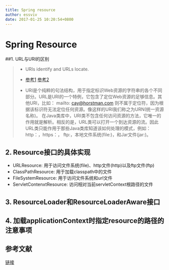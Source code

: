 ```yaml
---
title: Spring resource
author: essviv
date: 2017-01-25 10:20:54+0800
---
```


# Spring Resource

##1. URL与URI的区别
> *  URIs identify and URLs locate.
> * [参考1][1] [参考2][2]
> 
> * URI是个纯粹的句法结构，用于指定标识Web资源的字符串的各个不同部分。URL是URI的一个特例，它包含了定位Web资源的足够信息。其他URI，比如： mailto: cay@horstman.com 则不属于定位符，因为根据该标识符无法定位任何资源。像这样的URI我们称之为URN(统一资源名称)。 在Java类库中，URI类不包含任何访问资源的方法，它唯一的作用就是解析。相反的是，URL类可以打开一个到达资源的流。因此URL类只能作用于那些Java类库知道该如何处理的模式，例如：http：，https：，
ftp:，本地文件系统(file:)，和Jar文件(jar:)。

## 2. Resource接口的具体实现
* URLResource: 用于访问文件系统(file)、http文件(http)以及ftp文件(ftp)
* ClassPathResource: 用于加载classpath中的文件
* FileSystemResource: 用于访问文件系统和url文件
* ServletContenxtResource: 访问相对当前servletContext根路径的文件

## 3. ResourceLoader和ResourceLoaderAware接口
## 4. 加载applicationContext时指定resource的路径的注意事项

## 参考文献

[链接][3]

[1]: http://blog.csdn.net/ocean1010/article/details/6114222
[2]: http://stackoverflow.com/questions/176264/what-is-the-difference-between-a-uri-a-url-and-a-urn
[3]: http://blog.csdn.net/kkdelta/article/details/5507799